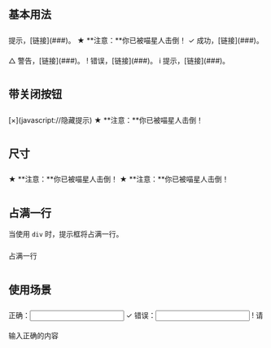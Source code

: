 <style>.doc-demo { line-height: 40px; }</style> <link rel="stylesheet" type="text/css" href="../../typography/core/utility.css"> <link rel="stylesheet" type="text/css" href="../../typography/partial/icon.css"> <link rel="stylesheet" type="text/css" href="../form/textBox.css">

## 基本用法

<aside class="doc-demo"><span class="x-tipbox">提示，[链接](###)。</span> <span class="x-tipbox x-tipbox-warning x-tipbox-transparent"><span class="x-icon">★</span> **注意：**你已被喵星人击倒！</span> <span class="x-tipbox x-tipbox-success"><span class="x-icon">✓</span> 成功，[链接](###)。</span> <span class="x-tipbox x-tipbox-warning"><span class="x-icon">△</span> 警告，[链接](###)。</span> <span class="x-tipbox x-tipbox-error"><span class="x-icon">!</span> 错误，[链接](###)。</span> <span class="x-tipbox x-tipbox-info"><span class="x-icon">i</span> 提示，[链接](###)。</span></aside>

## 带关闭按钮

<aside class="doc-demo">

<div class="x-tipbox x-tipbox-warning" x-role="tipBox">[×](javascript://隐藏提示) <span class="x-icon">★</span> **注意：**你已被喵星人击倒！</div>

</aside>

## 尺寸

<aside class="doc-demo"><span class="x-tipbox x-tipbox-large"><span class="x-icon">★</span> **注意：**你已被喵星人击倒！</span> <span class="x-tipbox x-tipbox-small"><span class="x-icon">★</span> **注意：**你已被喵星人击倒！</span></aside>

## 占满一行

当使用 `div` 时，提示框将占满一行。

<aside class="doc-demo">

<div class="x-tipbox">占满一行</div>

</aside>

## 使用场景

<aside class="doc-demo">正确：<input type="text" class="x-textbox x-textbox-success"> <span class="x-tipbox x-tipbox-success x-tipbox-transparent"><span class="x-icon">✓</span></span>
错误：<input type="text" class="x-textbox x-textbox-error"> <span class="x-tipbox x-tipbox-error"><span class="x-icon">!</span> 请输入正确的内容</span></aside>